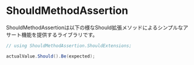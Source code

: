 ﻿# ShouldMethodAssertion

ShouldMethodAssertionは以下の様なShould拡張メソッドによるシンプルなアサート機能を提供するライブラリです。

```csharp
// using ShouldMethodAssertion.ShouldExtensions;

actualValue.Should().Be(expected);
```


